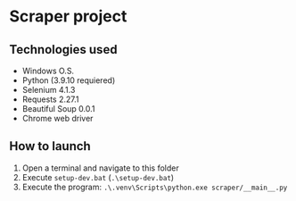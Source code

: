 # Scraper project

## Technologies used

- Windows O.S.
- Python (3.9.10 requiered)
- Selenium 4.1.3
- Requests 2.27.1
- Beautiful Soup 0.0.1
- Chrome web driver

## How to launch

1. Open a terminal and navigate to this folder
2. Execute `setup-dev.bat` (`.\setup-dev.bat`)
3. Execute the program: `.\.venv\Scripts\python.exe scraper/__main__.py`
